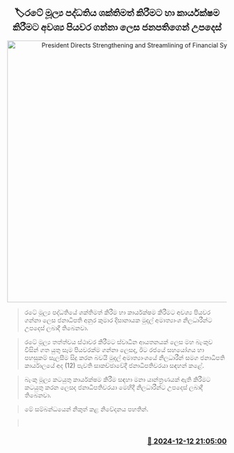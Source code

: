 <p align='center'><b><h2 align='center' title='President Directs Strengthening and Streamlining of Financial System'>🏷රටේ මූල්‍ය පද්ධතිය ශක්තිමත් කිරීමට හා කාර්යක්ෂම කිරීමට අවශ්‍ය පියවර ගන්නා ලෙස ජනපතිගෙන් උපදෙස්</h2></b></p>
<p align='center'><img src='https://helakuru.sgp1.cdn.digitaloceanspaces.com/esana/images/lib/anura-president-cb.jpg' width='600' alt='President Directs Strengthening and Streamlining of Financial System'></p>

> රටේ මූල්‍ය පද්ධතියේ ශක්තිමත් කිරීම හා කාර්යක්ෂම කිරීමට අවශ්‍ය පියවර ගන්නා ලෙස ජනාධිපති අනුර කුමාර දිසානායක මුදල් අමාත්‍යාංශ නිලධාරීන්ට උපදෙස් ලබාදී තිබෙනවා.

> රටේ මූල්‍ය තත්ත්වය ස්ථාවර කිරීමට ස්වාධීන ආයතනයක් ලෙස මහ බැංකුව විසින් ගත යුතු සෑම පියවරක්ම ගන්නා ලෙසද, ඊට රජයේ සහයෝගය හා පහසුකම් සැලසීම සිදු කරන බවයි මුදල් අමාත්‍යාංශයේ නිලධාරීන් සමග ජනාධිපති කාර්යාලයේ අද (12) පැවති සාකච්ඡාවේදී ජනාධිපතිවරයා සඳහන් කළේ.

> බැංකු මූල්‍ය කටයුතු කාර්යක්ෂම කිරීම සඳහා මනා යාන්ත්‍රණයක් ඇති කිරීමට කටයුතු කරන ලෙසද ජනාධිපතිවරයා මෙහිදී නිලධාරීන්ට උපදෙස් ලබාදී තිබෙනවා.

> මේ සම්බන්ධයෙන් නිකුත් කළ නිවේදනය පහතින්. 

>  



<h3 align='right'><a href='https://www.helakuru.lk/esana/p/105872/'>📅 2024-12-12 21:05:00</a></h3>
